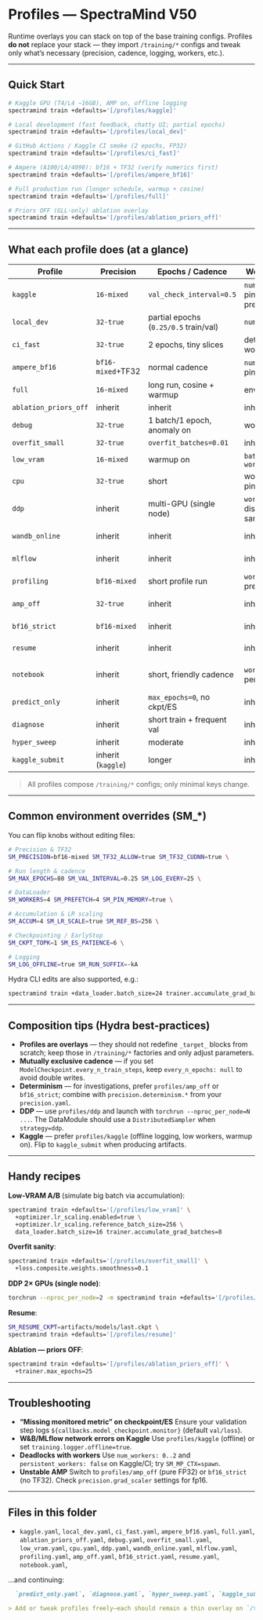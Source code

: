 # Profiles — SpectraMind V50

Runtime overlays you can stack on top of the base training configs. Profiles **do not** replace your stack — they import `/training/*` configs and tweak only what’s necessary (precision, cadence, logging, workers, etc.).

---

## Quick Start

```bash
# Kaggle GPU (T4/L4 ~16GB), AMP on, offline logging
spectramind train +defaults='[/profiles/kaggle]'

# Local development (fast feedback, chatty UI; partial epochs)
spectramind train +defaults='[/profiles/local_dev]'

# GitHub Actions / Kaggle CI smoke (2 epochs, FP32)
spectramind train +defaults='[/profiles/ci_fast]'

# Ampere (A100/L4/4090): bf16 + TF32 (verify numerics first)
spectramind train +defaults='[/profiles/ampere_bf16]'

# Full production run (longer schedule, warmup + cosine)
spectramind train +defaults='[/profiles/full]'

# Priors OFF (GLL-only) ablation overlay
spectramind train +defaults='[/profiles/ablation_priors_off]'
````

---

## What each profile does (at a glance)

| Profile               | Precision          | Epochs / Cadence                      | Workers / I/O                    | Logging            | Notes                            |
| --------------------- | ------------------ | ------------------------------------- | -------------------------------- | ------------------ | -------------------------------- |
| `kaggle`              | `16-mixed`         | `val_check_interval=0.5`              | `num_workers=2`, pin, prefetch=2 | offline true       | Kaggle-safe defaults + warmup    |
| `local_dev`           | `32-true`          | partial epochs (`0.25/0.5` train/val) | `num_workers=4`                  | default            | Fast feedback + profiler toggle  |
| `ci_fast`             | `32-true`          | 2 epochs, tiny slices                 | deterministic workers=0          | offline            | Uses `/training/fast_ci`         |
| `ampere_bf16`         | `bf16-mixed`+TF32  | normal cadence                        | `num_workers=4`, pin cuda        | default            | For A100/L4/4090; validate first |
| `full`                | `16-mixed`         | long run, cosine + warmup             | env-driven                       | default            | Production-style schedule        |
| `ablation_priors_off` | inherit            | inherit                               | inherit                          | inherit            | Zeroes aux priors; GLL on        |
| `debug`               | `32-true`          | 1 batch/1 epoch, anomaly on           | workers=0                        | verbose            | Fail-fast loud sanity            |
| `overfit_small`       | `32-true`          | `overfit_batches=0.01`                | inherit                          | default            | Validate learning signal         |
| `low_vram`            | `16-mixed`         | warmup on                             | `batch=16`, `workers=1`          | default            | Adds `accumulate_grad_batches=4` |
| `cpu`                 | `32-true`          | short                                 | workers=0, no pin                | default            | CPU-only bring-up                |
| `ddp`                 | inherit            | multi-GPU (single node)               | `workers=4`, distributed sampler | default            | Launch with `torchrun`           |
| `wandb_online`        | inherit            | inherit                               | inherit                          | **W\&B online**    | Safe to swap with `kaggle` off   |
| `mlflow`              | inherit            | inherit                               | inherit                          | **MLflow online**  | Requires `MLFLOW_TRACKING_URI`   |
| `profiling`           | `bf16-mixed`       | short profile run                     | `workers=4`, pin, prefetch=4     | default            | `trainer.profiler=advanced`      |
| `amp_off`             | `32-true`          | inherit                               | inherit                          | default            | Disable AMP to de-risk numerics  |
| `bf16_strict`         | `bf16-mixed`       | inherit                               | inherit                          | default            | TF32 disabled, stricter kernels  |
| `resume`              | inherit            | inherit                               | inherit                          | inherit            | Resume via `SM_RESUME_CKPT`      |
| `notebook`            | inherit            | short, friendly cadence               | `workers=2`, no persistent       | offline by default | Kaggle/Jupyter ergonomics        |
| `predict_only`        | inherit            | `max_epochs=0`, no ckpt/ES            | inherit                          | inherit            | Inference-only                   |
| `diagnose`            | inherit            | short train + frequent val            | inherit                          | inherit            | Pairs with `diagnose` stage      |
| `hyper_sweep`         | inherit            | moderate                              | inherit                          | offline            | Hydra multirun friendly          |
| `kaggle_submit`       | inherit (`kaggle`) | longer                                | inherit                          | offline            | Produce submission artifacts     |

> All profiles compose `/training/*` configs; only minimal keys change.

---

## Common environment overrides (SM\_\*)

You can flip knobs without editing files:

```bash
# Precision & TF32
SM_PRECISION=bf16-mixed SM_TF32_ALLOW=true SM_TF32_CUDNN=true \

# Run length & cadence
SM_MAX_EPOCHS=80 SM_VAL_INTERVAL=0.25 SM_LOG_EVERY=25 \

# DataLoader
SM_WORKERS=4 SM_PREFETCH=4 SM_PIN_MEMORY=true \

# Accumulation & LR scaling
SM_ACCUM=4 SM_LR_SCALE=true SM_REF_BS=256 \

# Checkpointing / EarlyStop
SM_CKPT_TOPK=1 SM_ES_PATIENCE=6 \

# Logging
SM_LOG_OFFLINE=true SM_RUN_SUFFIX=-kA
```

Hydra CLI edits are also supported, e.g.:

```bash
spectramind train +data_loader.batch_size=24 trainer.accumulate_grad_batches=4
```

---

## Composition tips (Hydra best-practices)

* **Profiles are overlays** — they should not redefine `_target_` blocks from scratch; keep those in `/training/*` factories and only adjust parameters.
* **Mutually exclusive cadence** — if you set `ModelCheckpoint.every_n_train_steps`, keep `every_n_epochs: null` to avoid double writes.
* **Determinism** — for investigations, prefer `profiles/amp_off` or `bf16_strict`; combine with `precision.determinism.*` from your `precision.yaml`.
* **DDP** — use `profiles/ddp` and launch with `torchrun --nproc_per_node=N ...`. The DataModule should use a `DistributedSampler` when `strategy=ddp`.
* **Kaggle** — prefer `profiles/kaggle` (offline logging, low workers, warmup on). Flip to `kaggle_submit` when producing artifacts.

---

## Handy recipes

**Low-VRAM A/B** (simulate big batch via accumulation):

```bash
spectramind train +defaults='[/profiles/low_vram]' \
  +optimizer.lr_scaling.enabled=true \
  +optimizer.lr_scaling.reference_batch_size=256 \
  data_loader.batch_size=16 trainer.accumulate_grad_batches=8
```

**Overfit sanity**:

```bash
spectramind train +defaults='[/profiles/overfit_small]' \
  +loss.composite.weights.smoothness=0.1
```

**DDP 2× GPUs (single node)**:

```bash
torchrun --nproc_per_node=2 -m spectramind train +defaults='[/profiles/ddp]'
```

**Resume**:

```bash
SM_RESUME_CKPT=artifacts/models/last.ckpt \
spectramind train +defaults='[/profiles/resume]'
```

**Ablation — priors OFF**:

```bash
spectramind train +defaults='[/profiles/ablation_priors_off]' \
  +trainer.max_epochs=25
```

---

## Troubleshooting

* **“Missing monitored metric” on checkpoint/ES**
  Ensure your validation step logs `${callbacks.model_checkpoint.monitor}` (default `val/loss`).
* **W\&B/MLflow network errors on Kaggle**
  Use `profiles/kaggle` (offline) or set `training.logger.offline=true`.
* **Deadlocks with workers**
  Use `num_workers: 0..2` and `persistent_workers: false` on Kaggle/CI; try `SM_MP_CTX=spawn`.
* **Unstable AMP**
  Switch to `profiles/amp_off` (pure FP32) or `bf16_strict` (no TF32). Check `precision.grad_scaler` settings for fp16.

---

## Files in this folder

* `kaggle.yaml`, `local_dev.yaml`, `ci_fast.yaml`, `ampere_bf16.yaml`, `full.yaml`,
  `ablation_priors_off.yaml`, `debug.yaml`, `overfit_small.yaml`, `low_vram.yaml`,
  `cpu.yaml`, `ddp.yaml`, `wandb_online.yaml`, `mlflow.yaml`, `profiling.yaml`,
  `amp_off.yaml`, `bf16_strict.yaml`, `resume.yaml`, `notebook.yaml`,


…and continuing:

```md
  `predict_only.yaml`, `diagnose.yaml`, `hyper_sweep.yaml`, `kaggle_submit.yaml`, and this `README.md`.

> Add or tweak profiles freely—each should remain a thin overlay on `/training/*` without duplicating targets or factory wiring.
```

